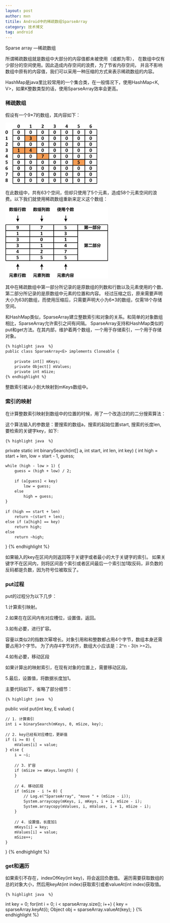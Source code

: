 ```yaml
---
layout: post
author: mxn
titile: Android中的稀疏数组SparseArray
category: 技术博文
tag: android
---
```


Sparse array —稀疏数组

所谓稀疏数组就是数组中大部分的内容值都未被使用（或都为零），
在数组中仅有少部分的空间使用。因此造成内存空间的浪费，为了节省内存空间，
并且不影响数组中原有的内容值，我们可以采用一种压缩的方式来表示稀疏数组的内容。

HashMap是java里比较常用的一个集合类，在一般情况下，使用HashMap<K, V>，如果K整数类型的话，使用SparseArray效率会更高。

### 稀疏数组

假设有一个9*7的数组，其内容如下：

![](https://raw.githubusercontent.com/mxn21/mxn21.github.io/master/public/img/img42.jpg)

在此数组中，共有63个空间，但却只使用了5个元素，造成58个元素空间的浪费。以下我们就使用稀疏数组重新来定义这个数组：

![](https://raw.githubusercontent.com/mxn21/mxn21.github.io/master/public/img/img43.jpg)

其中在稀疏数组中第一部分所记录的是原数组的列数和行数以及元素使用的个数、第二部分所记录的是原数组中元素的位置和内容。
经过压缩之后，原来需要声明大小为63的数组，而使用压缩后，只需要声明大小为6*3的数组，仅需18个存储空间。

<!-- more-->

和HashMap类似，SparseArray建立整数索引和对象的关系。和简单的对象数组相比，SparseArray允许索引之间有间隔。
SparseArray支持和HashMap类似的put和get方法。在其内部，维护着两个数组，一个用于存储索引，一个用于存储对象。

    {% highlight java  %}
    public class SparseArray<E> implements Cloneable {

        private int[] mKeys;
        private Object[] mValues;
        private int mSize;
    {% endhighlight %}

整数索引被从小到大映射到mKeys数组中。

### 索引的映射

在计算整数索引映射到数组中的位置的时候，用了一个改造过的的二分搜索算法：

这个算法输入的参数是：要搜索的数组a，搜索的起始位置start, 搜索的长度len, 要检索的关键字key，如下:

    {% highlight java  %}
private static int binarySearch(int[] a, int start, int len, int key) {
    int high = start + len, low = start - 1, guess;

    while (high - low > 1) {
        guess = (high + low) / 2;

        if (a[guess] < key)
            low = guess;
        else
            high = guess;
    }

    if (high == start + len)
        return ~(start + len);
    else if (a[high] == key)
        return high;
    else
        return ~high;
}
    {% endhighlight %}

如果输入的key在区间内则返回等于关键字或者最小的大于关键字的索引。
如果关键字不在区间内，则将区间首个索引或者区间最后一个索引加1取反码，非负数的反码都是负数，因为符号位被取反了。


### put过程

put的过程分为以下几步：

1.计算索引映射。

2.如果在在区间内有对应槽位，设置值，返回。

3.如有必要，进行扩容。

容量以类似2的指数次幂增长。对象引用和和整数都占用4个字节，数组本身还需要占用3个字节。 为了内存4字节对齐，数组大小应该是：2^n - 3(n >=2)。

4.如有必要，移动区段

如果计算出的映射索引，在现有对象的位置上，需要移动区段。

5.最后，设置值，将数据长度加1。

主要代码如下，省略了部分细节：

    {% highlight java  %}
public void put(int key, E value) {

    // 1. 计算索引
    int i = binarySearch(mKeys, 0, mSize, key);

    // 2. key已经有对应槽位，更新值
    if (i >= 0) {
        mValues[i] = value;
    } else {
        i = ~i;

        // 3. 扩容
        if (mSize >= mKeys.length) {
        }

        // 4. 移动区段
        if (mSize - i != 0) {
            // Log.e("SparseArray", "move " + (mSize - i));
            System.arraycopy(mKeys, i, mKeys, i + 1, mSize - i);
            System.arraycopy(mValues, i, mValues, i + 1, mSize - i);
        }

        // 4. 设置值，长度加1
        mKeys[i] = key;
        mValues[i] = value;
        mSize++;
    }
}
    {% endhighlight %}

### get和遍历

如果索引不存在，indexOfKey(int key)，将会返回负数值。
遍历需要获取数组的总的对象大小，然后用keyAt(int index)获取索引或者valueAt(int index)获取值。

    {% highlight java  %}
int key = 0;
for(int i = 0; i < sparseArray.size(); i++) {
       key = sparseArray.keyAt(i);
       Object obj = sparseArray.valueAt(key);
}
     {% endhighlight %}